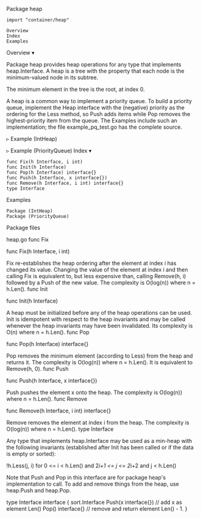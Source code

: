 
 Package heap

    import "container/heap"

    Overview
    Index
    Examples

Overview ▾

Package heap provides heap operations for any type that implements heap.Interface. A heap is a tree with the property that each node is the minimum-valued node in its subtree.

The minimum element in the tree is the root, at index 0.

A heap is a common way to implement a priority queue. To build a priority queue, implement the Heap interface with the (negative) priority as the ordering for the Less method, so Push adds items while Pop removes the highest-priority item from the queue. The Examples include such an implementation; the file example_pq_test.go has the complete source.

▹ Example (IntHeap)

▹ Example (PriorityQueue)
Index ▾

    func Fix(h Interface, i int)
    func Init(h Interface)
    func Pop(h Interface) interface{}
    func Push(h Interface, x interface{})
    func Remove(h Interface, i int) interface{}
    type Interface

Examples

    Package (IntHeap)
    Package (PriorityQueue)

Package files

heap.go
func Fix

func Fix(h Interface, i int)

Fix re-establishes the heap ordering after the element at index i has changed its value. Changing the value of the element at index i and then calling Fix is equivalent to, but less expensive than, calling Remove(h, i) followed by a Push of the new value. The complexity is O(log(n)) where n = h.Len().
func Init

func Init(h Interface)

A heap must be initialized before any of the heap operations can be used. Init is idempotent with respect to the heap invariants and may be called whenever the heap invariants may have been invalidated. Its complexity is O(n) where n = h.Len().
func Pop

func Pop(h Interface) interface{}

Pop removes the minimum element (according to Less) from the heap and returns it. The complexity is O(log(n)) where n = h.Len(). It is equivalent to Remove(h, 0).
func Push

func Push(h Interface, x interface{})

Push pushes the element x onto the heap. The complexity is O(log(n)) where n = h.Len().
func Remove

func Remove(h Interface, i int) interface{}

Remove removes the element at index i from the heap. The complexity is O(log(n)) where n = h.Len().
type Interface

Any type that implements heap.Interface may be used as a min-heap with the following invariants (established after Init has been called or if the data is empty or sorted):

!h.Less(j, i) for 0 <= i < h.Len() and 2*i+1 <= j <= 2*i+2 and j < h.Len()

Note that Push and Pop in this interface are for package heap's implementation to call. To add and remove things from the heap, use heap.Push and heap.Pop.

type Interface interface {
        sort.Interface
        Push(x interface{}) // add x as element Len()
        Pop() interface{}   // remove and return element Len() - 1.
}
